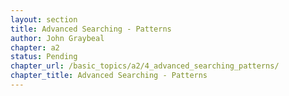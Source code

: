 ```yaml
---
layout: section
title: Advanced Searching - Patterns
author: John Graybeal
chapter: a2
status: Pending
chapter_url: /basic_topics/a2/4_advanced_searching_patterns/
chapter_title: Advanced Searching - Patterns
---
```


